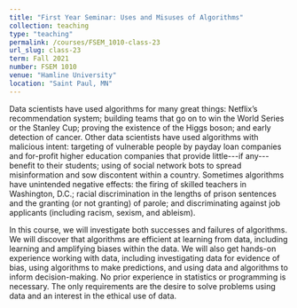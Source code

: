 ```yaml
---
title: "First Year Seminar: Uses and Misuses of Algorithms"
collection: teaching
type: "teaching"
permalink: /courses/FSEM_1010-class-23
url_slug: class-23
term: Fall 2021
number: FSEM 1010
venue: "Hamline University"
location: "Saint Paul, MN"
---
```


Data scientists have used algorithms for many great things: Netflix’s recommendation system; building teams that go on to win the World Series or the Stanley Cup; proving the existence of the Higgs boson; and early detection of cancer. Other data scientists have used algorithms with malicious intent: targeting of vulnerable people by payday loan companies and for-profit higher education companies that provide little---if any---benefit to their students; using of social network bots to spread misinformation and sow discontent within a country. Sometimes algorithms have unintended negative effects: the firing of skilled teachers in Washington, D.C.; racial discrimination in the lengths of prison sentences and the granting (or not granting) of parole; and discriminating against job applicants (including racism, sexism, and ableism).

In this course, we will investigate both successes and failures of algorithms. We will discover that algorithms are efficient at learning from data, including learning and amplifying biases within the data. We will also get hands-on experience working with data, including investigating data for evidence of bias, using algorithms to make predictions, and using data and algorithms to inform decision-making. No prior experience in statistics or programming is necessary. The only requirements are the desire to solve problems using data and an interest in the ethical use of data.

